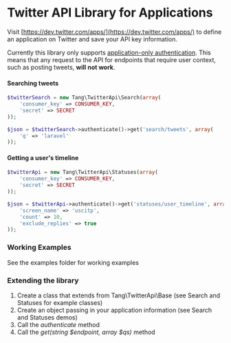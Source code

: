Twitter API Library for Applications
====================================

Visit [https://dev.twitter.com/apps/](https://dev.twitter.com/apps/) to define an application on Twitter and save your API key information.

Currently this library only supports [application-only authentication](https://dev.twitter.com/docs/auth/application-only-auth). This means that any request to the API for endpoints that require user context, such as posting tweets, __will not work__.

#### Searching tweets

```php
$twitterSearch = new Tang\TwitterApi\Search(array(
	'consumer_key' => CONSUMER_KEY,
	'secret' => SECRET
));

$json = $twitterSearch->authenticate()->get('search/tweets', array(
	'q' => 'laravel'
));
```

#### Getting a user's timeline

```php
$twitterApi = new Tang\TwitterApi\Statuses(array(
	'consumer_key' => CONSUMER_KEY,
	'secret' => SECRET
));

$json = $twitterApi->authenticate()->get('statuses/user_timeline', array(
	'screen_name' => 'uscitp',
	'count' => 10,
	'exclude_replies' => true
));
```

### Working Examples

See the examples folder for working examples

### Extending the library

1. Create a class that extends from Tang\TwitterApi\Base (see Search and Statuses for example classes)
2. Create an object passing in your application information (see Search and Statuses demos)
3. Call the _authenticate_ method
4. Call the _get(string $endpoint, array $qs)_ method


